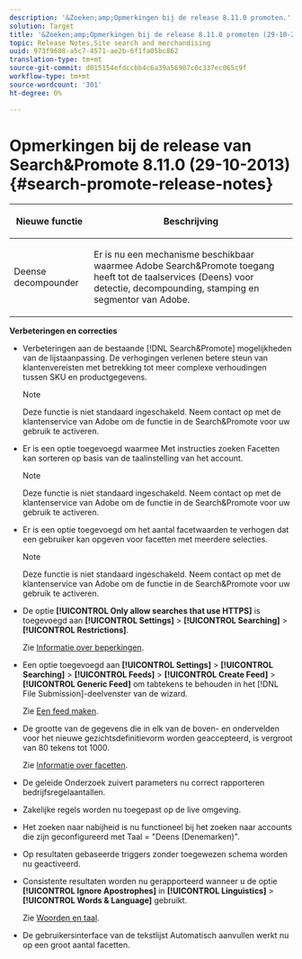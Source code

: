 ```yaml
---
description: '&Zoeken;amp;Opmerkingen bij de release 8.11.0 promoten.'
solution: Target
title: '&Zoeken;amp;Opmerkingen bij de release 8.11.0 promoten (29-10-2013)'
topic: Release Notes,Site search and merchandising
uuid: 973f9608-a5c7-4571-ae2b-6f1fa05bc862
translation-type: tm+mt
source-git-commit: d015154efdccbb4c6a39a56907c0c337ec065c9f
workflow-type: tm+mt
source-wordcount: '301'
ht-degree: 0%

---
```



# Opmerkingen bij de release van Search&amp;Promote 8.11.0 (29-10-2013){#search-promote-release-notes}

<table> 
 <thead> 
  <tr> 
   <th colname="col1" class="entry"> <p>Nieuwe functie </p> </th> 
   <th colname="col2" class="entry"> <p>Beschrijving </p> </th> 
  </tr> 
 </thead>
 <tbody> 
  <tr> 
   <td colname="col1"> <p> Deense decompounder </p> </td> 
   <td colname="col2"> <p> Er is nu een mechanisme beschikbaar waarmee <span class="keyword"> Adobe Search&amp;Promote</span> toegang heeft tot de taalservices (Deens) voor detectie, decompounding, stamping en segmentor van Adobe. </p> </td> 
  </tr> 
 </tbody> 
</table>

**Verbeteringen en correcties**

* Verbeteringen aan de bestaande [!DNL Search&Promote] mogelijkheden van de lijstaanpassing. De verhogingen verlenen betere steun van klantenvereisten met betrekking tot meer complexe verhoudingen tussen SKU en productgegevens.

   >[!NOTE]
   >
   >Deze functie is niet standaard ingeschakeld. Neem contact op met de klantenservice van Adobe om de functie in de Search&amp;Promote voor uw gebruik te activeren.

* Er is een optie toegevoegd waarmee Met instructies zoeken Facetten kan sorteren op basis van de taalinstelling van het account.

   >[!NOTE]
   Deze functie is niet standaard ingeschakeld. Neem contact op met de klantenservice van Adobe om de functie in de Search&amp;Promote voor uw gebruik te activeren.

* Er is een optie toegevoegd om het aantal facetwaarden te verhogen dat een gebruiker kan opgeven voor facetten met meerdere selecties.

   >[!NOTE]
   Deze functie is niet standaard ingeschakeld. Neem contact op met de klantenservice van Adobe om de functie in de Search&amp;Promote voor uw gebruik te activeren.

* De optie **[!UICONTROL Only allow searches that use HTTPS]** is toegevoegd aan **[!UICONTROL Settings]** > **[!UICONTROL Searching]** > **[!UICONTROL Restrictions]**.

   Zie [Informatie over beperkingen](../c-about-settings-menu/c-about-searching-menu.md#concept_B5B527E04EBF4E9AB5956EEF881DDBF1).

* Een optie toegevoegd aan **[!UICONTROL Settings]** > **[!UICONTROL Searching]** > **[!UICONTROL Feeds]** > **[!UICONTROL Create Feed]** > **[!UICONTROL Generic Feed]** om tabtekens te behouden in het [!DNL File Submission]-deelvenster van de wizard.

   Zie [Een feed maken](../c-about-settings-menu/c-about-searching-menu.md#task_63179C1FC359497483CD6CE13FD1C250).

* De grootte van de gegevens die in elk van de boven- en ondervelden voor het nieuwe gezichtsdefinitievorm worden geaccepteerd, is vergroot van 80 tekens tot 1000.

   Zie [Informatie over facetten](../c-about-design-menu/c-about-facets.md#concept_FA912B3B41EE493DB2F492D188457FF5).

* De geleide Onderzoek zuivert parameters nu correct rapporteren bedrijfsregelaantallen.
* Zakelijke regels worden nu toegepast op de live omgeving.
* Het zoeken naar nabijheid is nu functioneel bij het zoeken naar accounts die zijn geconfigureerd met Taal = &quot;Deens (Denemarken)&quot;.
* Op resultaten gebaseerde triggers zonder toegewezen schema worden nu geactiveerd.
* Consistente resultaten worden nu gerapporteerd wanneer u de optie **[!UICONTROL Ignore Apostrophes]** in **[!UICONTROL Linguistics]** > **[!UICONTROL Words & Language]** gebruikt.

   Zie [Woorden en taal](../c-about-linguistics-menu/c-about-words-and-language.md#concept_CEB4B9576F3C4E2EB87B352EEC738D79).

* De gebruikersinterface van de tekstlijst Automatisch aanvullen werkt nu op een groot aantal facetten.

